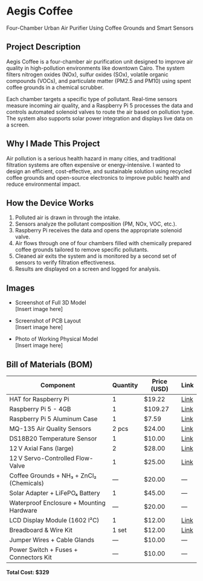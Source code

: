 # Aegis Coffee  
Four-Chamber Urban Air Purifier Using Coffee Grounds and Smart Sensors

## Project Description  
Aegis Coffee is a four-chamber air purification unit designed to improve air quality in high-pollution environments like downtown Cairo. The system filters nitrogen oxides (NOx), sulfur oxides (SOx), volatile organic compounds (VOCs), and particulate matter (PM2.5 and PM10) using spent coffee grounds in a chemical scrubber. 

Each chamber targets a specific type of pollutant. Real-time sensors measure incoming air quality, and a Raspberry Pi 5 processes the data and controls automated solenoid valves to route the air based on pollution type. The system also supports solar power integration and displays live data on a screen.

## Why I Made This Project  
Air pollution is a serious health hazard in many cities, and traditional filtration systems are often expensive or energy-intensive. I wanted to design an efficient, cost-effective, and sustainable solution using recycled coffee grounds and open-source electronics to improve public health and reduce environmental impact.

## How the Device Works  

1. Polluted air is drawn in through the intake.
2. Sensors analyze the pollutant composition (PM, NOx, VOC, etc.).
3. Raspberry Pi receives the data and opens the appropriate solenoid valve.
4. Air flows through one of four chambers filled with chemically prepared coffee grounds tailored to remove specific pollutants.
5. Cleaned air exits the system and is monitored by a second set of sensors to verify filtration effectiveness.
6. Results are displayed on a screen and logged for analysis.

   
## Images  

- Screenshot of Full 3D Model  
  [Insert image here]

- Screenshot of PCB Layout  
  [Insert image here]

- Photo of Working Physical Model  
  [Insert image here]

## Bill of Materials (BOM)

| Component                                     | Quantity       | Price (USD) | Link |
|----------------------------------------------|----------------|-------------|------|
| HAT for Raspberry Pi                         | 1              | $19.22      | [Link](https://www.ram-e-shop.com/ar/shop/rpi-phat-io-exp-io-expansion-hat-for-raspberry-pi-5-4b-3b-8267) |
| Raspberry Pi 5 - 4GB                         | 1              | $109.27     | [Link](https://www.ram-e-shop.com/ar/shop/rpi5-board-4gb-raspberry-pi-5-4gb-8882) |
| Raspberry Pi 5 Aluminum Case                 | 1              | $7.59       | [Link](https://www.ram-e-shop.com/ar/shop/rpi5-box-aluminum-enclosure-for-raspberry-pi-5-stripe-metal-aluminum-case-9202) |
| MQ-135 Air Quality Sensors                   | 2 pcs          | $24.00      | [Link](https://www.amazon.com/dp/B07FQT8ZBZ) |
| DS18B20 Temperature Sensor                   | 1              | $10.00      | [Link](https://www.amazon.com/dp/B01DKC2GQC) |
| 12 V Axial Fans (large)                      | 2              | $28.00      | [Link](https://www.amazon.com/dp/B07PZP8NDV) |
| 12 V Servo-Controlled Flow-Valve             | 1              | $25.00      | [Link](https://www.amazon.com/dp/B07H4ZQ2QL) |
| Coffee Grounds + NH₃ + ZnCl₂ (Chemicals)     | —              | $20.00      | — |
| Solar Adapter + LiFePO₄ Battery              | 1              | $45.00      | — |
| Waterproof Enclosure + Mounting Hardware     | —              | $20.00      | — |
| LCD Display Module (1602 I²C)                | 1              | $12.00      | [Link](https://www.amazon.com/dp/B012A1PNVI) |
| Breadboard & Wire Kit                        | 1 set          | $12.00      | [Link](https://www.amazon.com/dp/B01EV70C78) |
| Jumper Wires + Cable Glands                  | —              | $10.00      | — |
| Power Switch + Fuses + Connectors Kit        | —              | $10.00      | — |

**Total Cost: $329**

